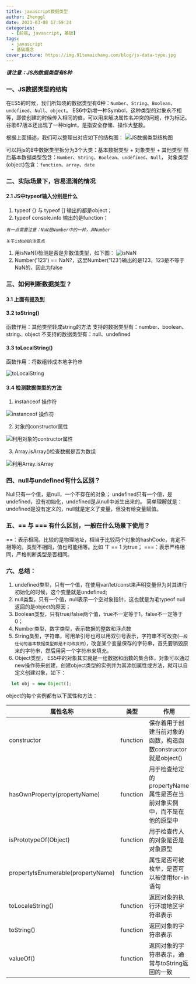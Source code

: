 ```yaml
---
title: javascript数据类型
author: Zhenggl
date: 2021-03-08 17:59:24
categories:
  - [前端, javascript, 基础]
tags:
  - javascript
  - 基础概念
cover_picture: https://img.91temaichang.com/blog/js-data-type.jpg
---
```


***请注意：JS的数据类型有8种***

### 一、JS数据类型的结构
在ES5的时候，我们所知晓的数据类型有6种：`Number`、`String`、`Boolean`、`undefined`、`Null`、`object`。
ES6中新增一种Symbol，这种类型的对象永不相等，即使创建的时候传入相同的值，可以用来解决属性名冲突的问题，作为标记。
谷歌67版本还出现了一种bigInt，是指安全存储、操作大整数。

根据上面描述，我们可以整理出对应如下的结构图：
![JS数据类型结构图](https://img.91temaichang.com/blog/js-data-type-struture.png)

可以将js的8中数据类型拆分为3个大类：基本数据类型 + 对象类型 + 其他类型
然后基本数据类型包含：`Number`、`String`、`Boolean`、`undefined`、`Null`，
对象类型(object)包含：`function`、`array`、`date`

### 二、实际场景下，容易混淆的情况
#### 2.1 JS中typeof输入分别是什么

1. typeof {} 与 typeof [] 输出的都是object；
2. typeof console.info 输出的是function；

*`有一点需要注意：NaN是Number中的一种，非Number`*

`关于isNaN的注意点`
1. 用isNaN()检测是否是非数值类型，如下图：
![isNaN](https://img.91temaichang.com/blog/WX20210309-184249.png)
2. Number('123') == NaN?，这里Number('123')输出的是123，123是不等于NaN的，因此为false

### 三、如何判断数据类型？
#### 3.1 上面有提及到
#### 3.2 toString()
函数作用：其他类型转成string的方法
支持的数据类型有：number、boolean、string、object
不支持的数据类型有：null、undefined
#### 3.3 toLocalString()
函数作用：将数组转成本地字符串

![toLocalString](https://img.91temaichang.com/blog/WX20210309-185011.png)
#### 3.4 检测数据类型的方法
1. instanceof 操作符

![instanceof 操作符](https://img.91temaichang.com/blog/WX20210309-185237.png)

2. 对象的constructor属性

![利用对象的contructor属性](https://img.91temaichang.com/blog/WX20210309-185616.png)

3. Array.isArray()检查数据是否为数组

![利用Array.isArray](https://img.91temaichang.com/blog/WX20210309-185747.png)

### 四、null与undefined有什么区别？
Null只有一个值，是null，一个不存在的对象；
undefined只有一个值，是undefined，没有初始化，undefined是从null中派生出来的。
简单理解就是：undefined是没有定义的，null就是定义了变量，但没有给变量赋值。
### 五、== 与 === 有什么区别，一般在什么场景下使用？
==：表示相同。比较的是物理地址，相当于比较两个对象的hashCode，肯定不相等的。类型不相同，值也可能相等。比如 '1' == 1 为true；
===：表示严格相同，严格判断类型是否相同。

### 六、总结：
1. undefined类型，只有一个值，在使用var/let/const来声明变量但为对其进行初始化的时候，这个变量就是undefined;
2. null类型，只有一个值，null表示一个空对象指针，这也就是为毛typeof null返回的是object的原因；
3. Boolean类型，只有true/false两个值，true不一定等于1，false不一定等于0；
4. Number类型，数字类型，表示数据的整数和浮点数
5. String类型，字符串，可用单引号也可以用双引号表示，字符串不可改变(`一般任何的基本数据类型都是不可改变的`)，改变某个变量保存的字符串，首先要销毁原来的字符串，然后用另一个字符串来填充。
6. Object类型， ES5中的对象其实就是一组数据和函数的集合体，对象可以通过new操作符来创建，创建object类型的实例并为其添加属性或方法，就可以自定义创建对象，如下：
```javascript
  let obj = new Object();
```
object的每个实例都有以下属性和方法：

| 属性名称 | 类型 | 作用 |
| --- | --- | --- |
| constructor | function | 保存着用于创建当前对象的函数，构造函数constructor就是object() |
| hasOwnProperty(propertyName) | function | 用于检查给定的propertyName属性是否在当前对象实例中，而不是在他的原型中 |
| isPrototypeOf(Object) | function | 用于检查传入的对象是否是对象原型 |
| propertyIsEnumerable(propertyName) | function | 属性是否可被枚举，是否可以被使用for-in语句 |
| toLocaleString() | function | 返回对象的执行环境地区字符串表示 |
| toString() | function | 返回对象的字符串表示 |
| valueOf() | function | 返回对象的字符串表示，通常与toString返回的一致 |

